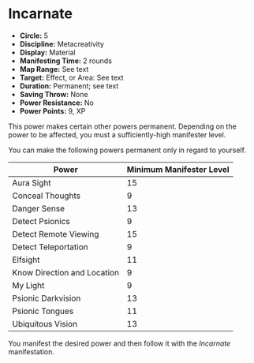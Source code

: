 # Incarnate

- **Circle:** 5
- **Discipline:** Metacreativity
- **Display:** Material
- **Manifesting Time:** 2 rounds
- **Map Range:** See text
- **Target:** Effect, or Area: See text
- **Duration:** Permanent; see text
- **Saving Throw:** None
- **Power Resistance:** No
- **Power Points:** 9, XP

This power makes certain other powers permanent. Depending on the power to be affected, you must a sufficiently-high manifester level.

You can make the following powers permanent only in regard to yourself.

| Power | Minimum Manifester Level |
| ---   | ---                      |
| Aura Sight | 15
| Conceal Thoughts | 9
| Danger Sense | 13
| Detect Psionics | 9
| Detect Remote Viewing | 15
| Detect Teleportation | 9
| Elfsight | 11
| Know Direction and Location | 9
| My Light | 9
| Psionic Darkvision | 13
| Psionic Tongues | 11
| Ubiquitous Vision | 13

You manifest the desired power and then follow it with the *Incarnate* manifestation.
